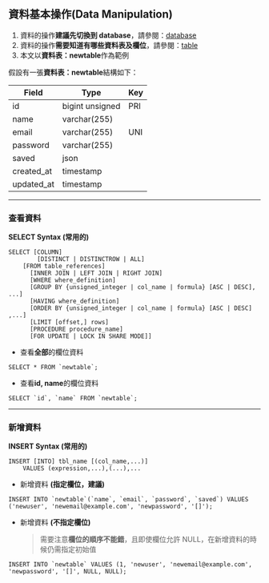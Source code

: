 ## 資料基本操作(Data Manipulation)

1. 資料的操作**建議先切換到 database**，請參閱：[database](./database.md)
2. 資料的操作**需要知道有哪些資料表及欄位**，請參閱：[table](./table.md)
3. 本文以**資料表：newtable**作為範例

假設有一張**資料表：newtable**結構如下：

|Field     |Type           |Key |
|----------|---------------|----|
|id        |bigint unsigned|PRI |
|name      |varchar(255)   |    |
|email     |varchar(255)   |UNI |
|password  |varchar(255)   |    |
|saved     |json           |    |
|created_at|timestamp      |    |
|updated_at|timestamp      |    |

---

### 查看資料

**SELECT Syntax (常用的)**

```
SELECT [COLUMN]
        [DISTINCT | DISTINCTROW | ALL]
    [FROM table_references]
      [INNER JOIN | LEFT JOIN | RIGHT JOIN]
      [WHERE where_definition]
      [GROUP BY {unsigned_integer | col_name | formula} [ASC | DESC], ...]
      [HAVING where_definition]
      [ORDER BY {unsigned_integer | col_name | formula} [ASC | DESC] ,...]
      [LIMIT [offset,] rows]
      [PROCEDURE procedure_name]
      [FOR UPDATE | LOCK IN SHARE MODE]]
```

* 查看**全部**的欄位資料

```
SELECT * FROM `newtable`;
```

* 查看**id, name**的欄位資料

```
SELECT `id`, `name` FROM `newtable`;
```

---

### 新增資料

**INSERT Syntax (常用的)**

```
INSERT [INTO] tbl_name [(col_name,...)]
    VALUES (expression,...),(...),...
```

* 新增資料 **(指定欄位，建議)**

```
INSERT INTO `newtable`(`name`, `email`, `password`, `saved`) VALUES ('newuser', 'newemail@example.com', 'newpassword', '[]');
```

* 新增資料 **(不指定欄位)**

    > 需要注意**欄位的順序不能錯**，且即使欄位允許 NULL，在新增資料的時候仍需指定初始值

```
INSERT INTO `newtable` VALUES (1, 'newuser', 'newemail@example.com', 'newpassword', '[]', NULL, NULL);
```